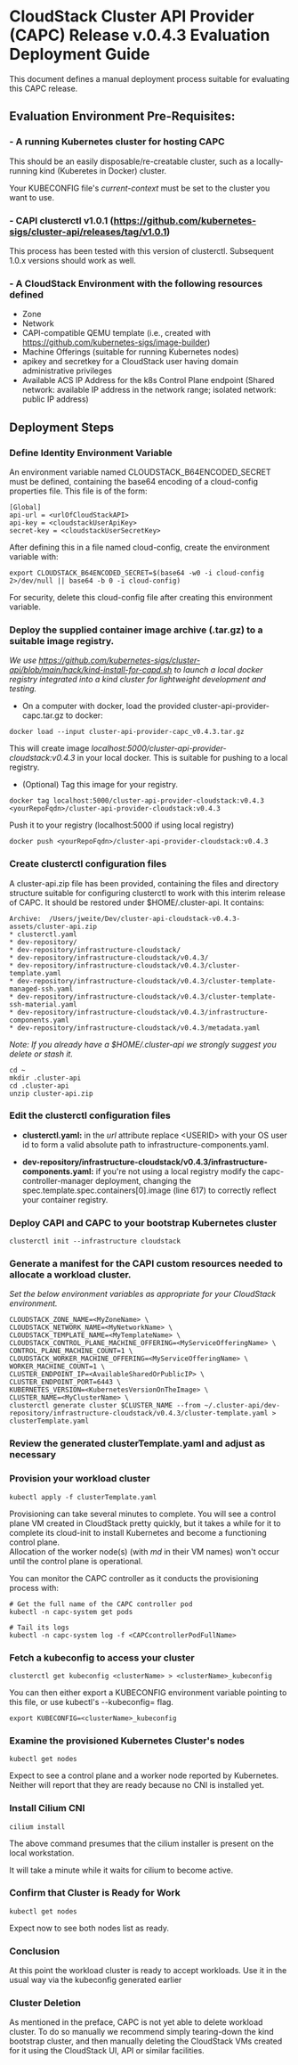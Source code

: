# CloudStack Cluster API Provider (CAPC) Release v.0.4.3 Evaluation Deployment Guide

This document defines a manual deployment process suitable for evaluating this CAPC release.

## Evaluation Environment Pre-Requisites:

### - A running Kubernetes cluster for hosting CAPC

This should be an easily disposable/re-creatable cluster, such as a locally-running kind (Kuberetes in Docker) cluster.

Your KUBECONFIG file's *current-context* must be set to the cluster you want to use.

### - CAPI clusterctl v1.0.1 (https://github.com/kubernetes-sigs/cluster-api/releases/tag/v1.0.1)

This process has been tested with this version of clusterctl.  Subsequent 1.0.x versions should work as well.

### - A CloudStack Environment with the following resources defined
- Zone
- Network
- CAPI-compatible QEMU template (i.e., created with https://github.com/kubernetes-sigs/image-builder)
- Machine Offerings (suitable for running Kubernetes nodes)
- apikey and secretkey for a CloudStack user having domain administrative privileges
- Available ACS IP Address for the k8s Control Plane endpoint (Shared network: available IP address in the network range; isolated network: public IP address)

## Deployment Steps
### Define Identity Environment Variable

An environment variable named CLOUDSTACK_B64ENCODED_SECRET must be defined, containing the base64 encoding of a 
cloud-config properties file.  This file is of the form:

```
[Global]
api-url = <urlOfCloudStackAPI>
api-key = <cloudstackUserApiKey>
secret-key = <cloudstackUserSecretKey>
```
After defining this in a file named cloud-config, create the environment variable with:

```
export CLOUDSTACK_B64ENCODED_SECRET=$(base64 -w0 -i cloud-config 2>/dev/null || base64 -b 0 -i cloud-config)
```

For security, delete this cloud-config file after creating this environment variable.

### Deploy the supplied container image archive (.tar.gz) to a suitable image registry.  

*We use https://github.com/kubernetes-sigs/cluster-api/blob/main/hack/kind-install-for-capd.sh to launch a local
docker registry integrated into a kind cluster for lightweight development and testing.*

- On a computer with docker, load the provided cluster-api-provider-capc.tar.gz to docker: 
```
docker load --input cluster-api-provider-capc_v0.4.3.tar.gz
```

This will create image *localhost:5000/cluster-api-provider-cloudstack:v0.4.3* in your local docker.  This is suitable
for pushing to a local registry.

- (Optional) Tag this image for your registry.
```
docker tag localhost:5000/cluster-api-provider-cloudstack:v0.4.3 <yourRepoFqdn>/cluster-api-provider-cloudstack:v0.4.3
```

Push it to your registry (localhost:5000 if using local registry)
```
docker push <yourRepoFqdn>/cluster-api-provider-cloudstack:v0.4.3
```

### Create clusterctl configuration files
A cluster-api.zip file has been provided, containing the files and directory structure suitable for configuring 
clusterctl to work with this interim release of CAPC.  It should be restored under $HOME/.cluster-api.  It contains:

```
Archive:  /Users/jweite/Dev/cluster-api-cloudstack-v0.4.3-assets/cluster-api.zip
* clusterctl.yaml
* dev-repository/
* dev-repository/infrastructure-cloudstack/
* dev-repository/infrastructure-cloudstack/v0.4.3/
* dev-repository/infrastructure-cloudstack/v0.4.3/cluster-template.yaml
* dev-repository/infrastructure-cloudstack/v0.4.3/cluster-template-managed-ssh.yaml
* dev-repository/infrastructure-cloudstack/v0.4.3/cluster-template-ssh-material.yaml
* dev-repository/infrastructure-cloudstack/v0.4.3/infrastructure-components.yaml
* dev-repository/infrastructure-cloudstack/v0.4.3/metadata.yaml
```

*Note: If you already have a $HOME/.cluster-api we strongly suggest you delete or stash it.*

```
cd ~
mkdir .cluster-api
cd .cluster-api
unzip cluster-api.zip 
```

### Edit the clusterctl configuration files
- **clusterctl.yaml:** in the *url* attribute replace \<USERID\> with your OS user id to form a valid absolute path to infrastructure-components.yaml.

- **dev-repository/infrastructure-cloudstack/v0.4.3/infrastructure-components.yaml:** if you're not using a local registry modify the capc-controller-manager deployment, changing the spec.template.spec.containers[0].image (line 617) to correctly reflect your container registry. 

### Deploy CAPI and CAPC to your bootstrap Kubernetes cluster
```
clusterctl init --infrastructure cloudstack
```

### Generate a manifest for the CAPI custom resources needed to allocate a workload cluster.

*Set the below environment variables as appropriate for your CloudStack environment.*

```
CLOUDSTACK_ZONE_NAME=<MyZoneName> \
CLOUDSTACK_NETWORK_NAME=<MyNetworkName> \
CLOUDSTACK_TEMPLATE_NAME=<MyTemplateName> \
CLOUDSTACK_CONTROL_PLANE_MACHINE_OFFERING=<MyServiceOfferingName> \
CONTROL_PLANE_MACHINE_COUNT=1 \
CLOUDSTACK_WORKER_MACHINE_OFFERING=<MyServiceOfferingName> \
WORKER_MACHINE_COUNT=1 \
CLUSTER_ENDPOINT_IP=<AvailableSharedOrPublicIP> \
CLUSTER_ENDPOINT_PORT=6443 \
KUBERNETES_VERSION=<KubernetesVersionOnTheImage> \
CLUSTER_NAME=<MyClusterName> \
clusterctl generate cluster $CLUSTER_NAME --from ~/.cluster-api/dev-repository/infrastructure-cloudstack/v0.4.3/cluster-template.yaml > clusterTemplate.yaml
```

### Review the generated clusterTemplate.yaml and adjust as necessary


### Provision your workload cluster

```
kubectl apply -f clusterTemplate.yaml
```

Provisioning can take several minutes to complete.  You will see a control plane VM created in CloudStack pretty quickly, 
but it takes a while for it to complete its cloud-init to install Kubernetes and become a functioning control plane.  
Allocation of the worker node(s) (with *md* in their VM names) won't occur until the control plane is operational.

You can monitor the CAPC controller as it conducts the provisioning process with:
```
# Get the full name of the CAPC controller pod
kubectl -n capc-system get pods

# Tail its logs
kubectl -n capc-system log -f <CAPCcontrollerPodFullName>
```

### Fetch a kubeconfig to access your cluster
```
clusterctl get kubeconfig <clusterName> > <clusterName>_kubeconfig
```

You can then either export a KUBECONFIG environment variable pointing to this file, or use kubectl's --kubeconfig=<filePath>
flag.
```
export KUBECONFIG=<clusterName>_kubeconfig
```

### Examine the provisioned Kubernetes Cluster's nodes
```
kubectl get nodes
```
Expect to see a control plane and a worker node reported by Kubernetes.  Neither will report that they are ready
because no CNI is installed yet.

### Install Cilium CNI
```
cilium install
```
The above command presumes that the cilium installer is present on the local workstation.

It will take a minute while it waits for cilium to become active.

### Confirm that Cluster is Ready for Work
```
kubectl get nodes
```
Expect now to see both nodes list as ready.

### Conclusion
At this point the workload cluster is ready to accept workloads.  Use it in the usual way via the kubeconfig generated
earlier

### Cluster Deletion
As mentioned in the preface, CAPC is not yet able to delete workload cluster.  To do so manually we recommend
simply tearing-down the kind bootstrap cluster, and then manually deleting the CloudStack VMs created for it
using the CloudStack UI, API or similar facilities.
